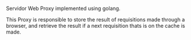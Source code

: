 Servidor Web Proxy implemented using golang.

This Proxy is responsible to store the result of requisitions made through a browser, and retrieve the result if a next
requisition thats is on the cache is made.
